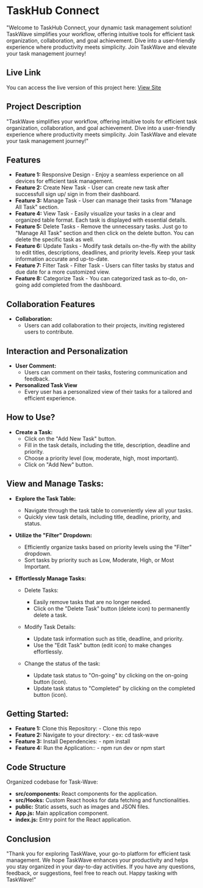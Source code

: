 # TaskHub Connect

"Welcome to TaskHub Connect, your dynamic task management solution! TaskWave simplifies your workflow, offering intuitive tools for efficient task organization, collaboration, and goal achievement. Dive into a user-friendly experience where productivity meets simplicity. Join TaskWave and elevate your task management journey!

## Live Link
You can access the live version of this project here: [View Site](https://taskhub-connect.surge.sh/)

## Project Description
"TaskWave simplifies your workflow, offering intuitive tools for efficient task organization, collaboration, and goal achievement. Dive into a user-friendly experience where productivity meets simplicity. Join TaskWave and elevate your task management journey!"

## Features
- **Feature 1:** Responsive Design - Enjoy a seamless experience on all devices for efficient task management.
- **Feature 2:** Create New Task - User can create new task after successfull sign up/ sign in from their dashboard.
- **Feature 3:** Manage Task - User can manage their tasks from "Manage All Task" section.
- **Feature 4:** View Task - Easily visualize your tasks in a clear and organized table format. Each task is displayed with essential details.
- **Feature 5:** Delete Tasks - Remove the unnecessary tasks. Just go to "Manage All Task" section and then click on the delete button. You can delete the specific task as well.
- **Feature 6:** Update Tasks - Modify task details on-the-fly with the ability to edit titles, descriptions, deadlines, and priority levels. Keep your task information accurate and up-to-date.
- **Feature 7:** Filter Task - Filter Task - Users can filter tasks by status and due date for a more customized view.
- **Feature 8:** Categorize Task - You can categorized task as to-do, on-going add completed from the dashboard.

## Collaboration Features
- **Collaboration:** 
  - Users can add collaboration to their projects, inviting registered users to contribute.

## Interaction and Personalization
- **User Comment:** 
  - Users can comment on their tasks, fostering communication and feedback.
- **Personalized Task View** 
  - Every user has a personalized view of their tasks for a tailored and efficient experience.

## How to Use?
- **Create a Task:** 
  - Click on the "Add New Task" button.
  - Fill in the task details, including the title, description, deadline and priority.
  - Choose a priority level (low, moderate, high, most important).
  - Click on "Add New" button.

## View and Manage Tasks:

- **Explore the Task Table:**
  - Navigate through the task table to conveniently view all your tasks.
  - Quickly view task details, including title, deadline, priority, and status.

- **Utilize the "Filter" Dropdown:**
  - Efficiently organize tasks based on priority levels using the "Filter" dropdown.
  - Sort tasks by priority such as Low, Moderate, High, or Most Important.

- **Effortlessly Manage Tasks:**
  - Delete Tasks:
    - Easily remove tasks that are no longer needed.
    - Click on the "Delete Task" button (delete icon) to permanently delete a task.
    
  - Modify Task Details:
    - Update task information such as title, deadline, and priority.
    - Use the "Edit Task" button (edit icon) to make changes effortlessly.
    
  - Change the status of the task:
    - Update task status to "On-going" by clicking on the on-going button (icon).
    - Update task status to "Completed" by clicking on the completed button (icon).



## Getting Started:

- **Feature 1:** Clone this Repository: - Clone this repo
- **Feature 2:** Navigate to your directory: - ex: cd task-wave
- **Feature 3:** Install Dependencies: - npm install
- **Feature 4:** Run the Application:: - npm run dev or npm start

## Code Structure

Organized codebase for Task-Wave:
- **src/components:** React components for the application.
- **src/Hooks:** Custom React hooks for data fetching and functionalities.
- **public:** Static assets, such as images and JSON files.
- **App.js:** Main application component.
- **index.js:** Entry point for the React application.

## Conclusion
"Thank you for exploring TaskWave, your go-to platform for efficient task management. We hope TaskWave enhances your productivity and helps you stay organized in your day-to-day activities. If you have any questions, feedback, or suggestions, feel free to reach out. Happy tasking with TaskWave!"